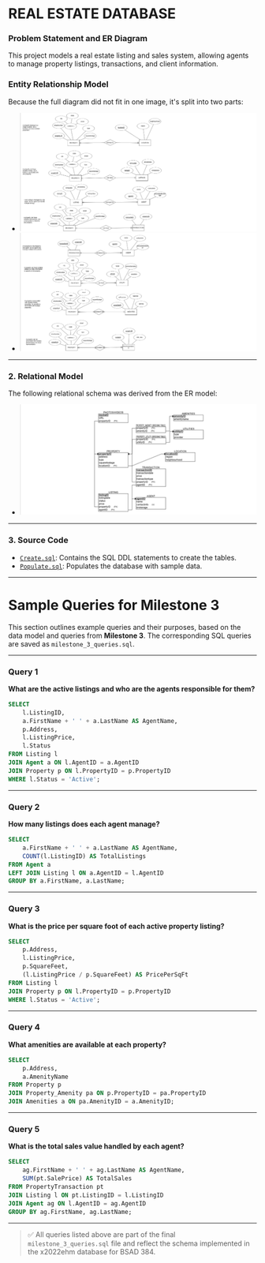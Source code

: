 # REAL ESTATE DATABASE

### Problem Statement and ER Diagram

This project models a real estate listing and sales system, allowing agents to manage property listings, transactions, and client information.

### Entity Relationship Model 
Because the full diagram did not fit in one image, it's split into two parts:
- ![ER Diagram A](./diagrams/ERModelA.png)
- ![ER Diagram B](./diagrams/ERModelB.png)

---

### 2. Relational Model

The following relational schema was derived from the ER model:

- ![Relational Schema](./diagrams/RelationalSchema.png)

---

### 3. Source Code

- [`Create.sql`](./create.sql): Contains the SQL DDL statements to create the tables.
- [`Populate.sql`](./populate.sql): Populates the database with sample data.

---

# Sample Queries for Milestone 3

This section outlines example queries and their purposes, based on the data model and queries from **Milestone 3**. The corresponding SQL queries are saved as `milestone_3_queries.sql`.

---

### **Query 1**
**What are the active listings and who are the agents responsible for them?**
```sql
SELECT
    l.ListingID,
    a.FirstName + ' ' + a.LastName AS AgentName,
    p.Address,
    l.ListingPrice,
    l.Status
FROM Listing l
JOIN Agent a ON l.AgentID = a.AgentID
JOIN Property p ON l.PropertyID = p.PropertyID
WHERE l.Status = 'Active';
```

---

### **Query 2**
**How many listings does each agent manage?**
```sql
SELECT
    a.FirstName + ' ' + a.LastName AS AgentName,
    COUNT(l.ListingID) AS TotalListings
FROM Agent a
LEFT JOIN Listing l ON a.AgentID = l.AgentID
GROUP BY a.FirstName, a.LastName;
```

---

### **Query 3**
**What is the price per square foot of each active property listing?**
```sql
SELECT
    p.Address,
    l.ListingPrice,
    p.SquareFeet,
    (l.ListingPrice / p.SquareFeet) AS PricePerSqFt
FROM Listing l
JOIN Property p ON l.PropertyID = p.PropertyID
WHERE l.Status = 'Active';
```

---

### **Query 4**
**What amenities are available at each property?**
```sql
SELECT
    p.Address,
    a.AmenityName
FROM Property p
JOIN Property_Amenity pa ON p.PropertyID = pa.PropertyID
JOIN Amenities a ON pa.AmenityID = a.AmenityID;
```

---

### **Query 5**
**What is the total sales value handled by each agent?**
```sql
SELECT
    ag.FirstName + ' ' + ag.LastName AS AgentName,
    SUM(pt.SalePrice) AS TotalSales
FROM PropertyTransaction pt
JOIN Listing l ON pt.ListingID = l.ListingID
JOIN Agent ag ON l.AgentID = ag.AgentID
GROUP BY ag.FirstName, ag.LastName;
```

---

> ✅ All queries listed above are part of the final `milestone_3_queries.sql` file and reflect the schema implemented in the x2022ehm database for BSAD 384.

